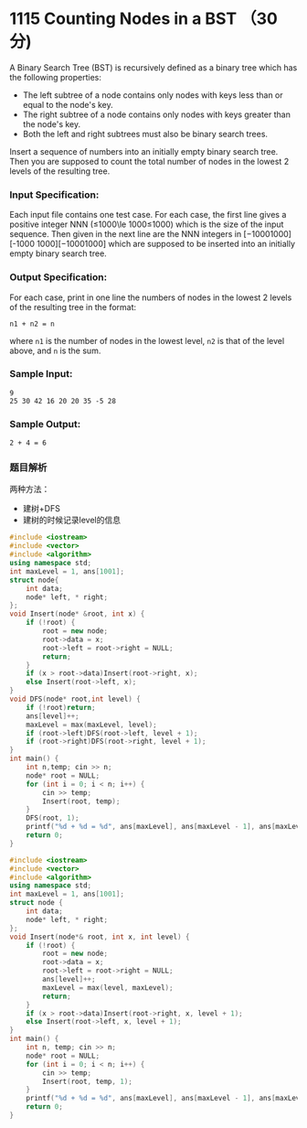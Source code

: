 # 1115 Counting Nodes in a BST （30 分)

A Binary Search Tree (BST) is recursively defined as a binary tree which has the following properties:

*   The left subtree of a node contains only nodes with keys less than or equal to the node's key.
*   The right subtree of a node contains only nodes with keys greater than the node's key.
*   Both the left and right subtrees must also be binary search trees.

Insert a sequence of numbers into an initially empty binary search tree. Then you are supposed to count the total number of nodes in the lowest 2 levels of the resulting tree.

### Input Specification:

Each input file contains one test case. For each case, the first line gives a positive integer NNN (≤1000\\le 1000≤1000) which is the size of the input sequence. Then given in the next line are the NNN integers in \[−10001000\]\[-1000 1000\]\[−10001000\] which are supposed to be inserted into an initially empty binary search tree.

### Output Specification:

For each case, print in one line the numbers of nodes in the lowest 2 levels of the resulting tree in the format:

    n1 + n2 = n
    

where `n1` is the number of nodes in the lowest level, `n2` is that of the level above, and `n` is the sum.

### Sample Input:

    9
    25 30 42 16 20 20 35 -5 28
    

### Sample Output:

    2 + 4 = 6

### 题目解析

两种方法：

* 建树+DFS
* 建树的时候记录level的信息

```C++
#include <iostream>
#include <vector>
#include <algorithm>
using namespace std;
int maxLevel = 1, ans[1001];
struct node{
	int data;
	node* left, * right;
};
void Insert(node* &root, int x) {
	if (!root) {
		root = new node;
		root->data = x;
		root->left = root->right = NULL;
		return;
	}
	if (x > root->data)Insert(root->right, x);
	else Insert(root->left, x);
}
void DFS(node* root,int level) {
	if (!root)return;
	ans[level]++;
	maxLevel = max(maxLevel, level);
	if (root->left)DFS(root->left, level + 1);
	if (root->right)DFS(root->right, level + 1);
}
int main() {
	int n,temp; cin >> n;
	node* root = NULL;
	for (int i = 0; i < n; i++) {
		cin >> temp;
		Insert(root, temp);
	}
	DFS(root, 1);
	printf("%d + %d = %d", ans[maxLevel], ans[maxLevel - 1], ans[maxLevel] + ans[maxLevel - 1]);
	return 0;
}
```

```C++
#include <iostream>
#include <vector>
#include <algorithm>
using namespace std;
int maxLevel = 1, ans[1001];
struct node {
	int data;
	node* left, * right;
};
void Insert(node*& root, int x, int level) {
	if (!root) {
		root = new node;
		root->data = x;
		root->left = root->right = NULL;
		ans[level]++;
		maxLevel = max(level, maxLevel);
		return;
	}
	if (x > root->data)Insert(root->right, x, level + 1);
	else Insert(root->left, x, level + 1);
}
int main() {
	int n, temp; cin >> n;
	node* root = NULL;
	for (int i = 0; i < n; i++) {
		cin >> temp;
		Insert(root, temp, 1);
	}
	printf("%d + %d = %d", ans[maxLevel], ans[maxLevel - 1], ans[maxLevel] + ans[maxLevel - 1]);
	return 0;
}
```